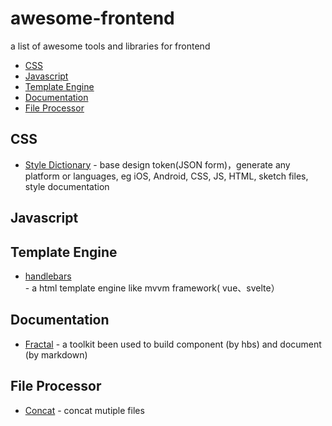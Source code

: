 # awesome-frontend
a list of awesome tools and libraries for frontend

* [CSS](#css)
* [Javascript](#javascript)
* [Template Engine](#template-engine)
* [Documentation](#documentation)
* [File Processor](#file-processor)

## CSS
* [Style Dictionary](https://github.com/amzn/style-dictionary) - base design token(JSON form)，generate any platform or languages, eg iOS, Android, CSS, JS, HTML, sketch files, style documentation

## Javascript

## Template Engine
* [handlebars](https://handlebarsjs.com/zh/guide/) - a html template engine like mvvm framework( vue、svelte）

## Documentation
* [Fractal](https://github.com/frctl/fractal) - a toolkit been used to build component (by hbs) and document (by markdown)

## File Processor
* [Concat](https://www.npmjs.com/package/concat) - concat mutiple files

